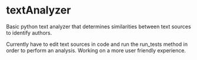 # textAnalyzer
Basic python text analyzer that determines similarities between text sources to identify authors.

Currently have to edit text sources in code and run the run_tests method in order to perform an analysis. Working on a more
user friendly experience.
